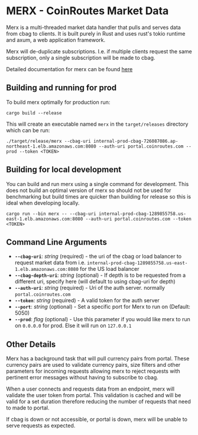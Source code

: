 # MERX - CoinRoutes Market Data
   
Merx is a multi-threaded market data handler that pulls and serves data from cbag to clients. It is built purely in Rust and uses rust's tokio runtime and axum, a web application framework.

Merx will de-duplicate subscriptions. I.e. if multiple clients request the same subscription, only a single subscription will be made to cbag.

Detailed documentation for merx can be found [here](https://dhuita5s1xx86.cloudfront.net/apis/merx/merx.html)
   
            
## Building and running for prod

To build merx optimally for production run:
```   
cargo build --release
```
    
This will create an executable named `merx` in the `target/releases` directory which can be run:
```
./target/release/merx --cbag-uri internal-prod-cbag-726087086.ap-northeast-1.elb.amazonaws.com:8080 --auth-uri portal.coinroutes.com --prod --token <TOKEN>
```

## Building for local development
You can build and run merx using a single command for development. This does not build an optimal version of merx so should not be used for benchmarking but build times are quicker than building for release so this is ideal when developing locally.

```
cargo run --bin merx -- --cbag-uri internal-prod-cbag-1289855758.us-east-1.elb.amazonaws.com:8080 --auth-uri portal.coinroutes.com --token <TOKEN>
```


## Command Line Arguments

- **`--cbag-uri`**: *string* (required) - the uri of the cbag or load balancer to request market data from i.e. `internal-prod-cbag-1289855758.us-east-1.elb.amazonaws.com:8080` for the US load balancer
- **`--cbag-depth-uri`**: *string* (optional) - If depth is to be requested from a different uri, specify here  (will default to using cbag-uri for depth)
- **`--auth-uri`**: *string* (required) - Uri of the auth server. normally `portal.coinroutes.com`
- **`--token`**: *string* (required) - A valid token for the auth server
- **`--port`**: *string* (optional) - Set a specific port for Merx to run on (Default: 5050)
- **`--prod`**: *flag* (optional) - Use this parameter if you would like merx to run on `0.0.0.0` for prod. Else it will run on `127.0.0.1`


## Other Details

Merx has a background task that will pull currency pairs from portal. These currency pairs are used to validate currency pairs, size filters and other parameters for incoming requests allowing merx to reject requests with pertinent error messages without having to subscribe to cbag.

When a user connects and requests data from an endpoint, merx will validate the user token from portal. This validation is cached and will be valid for a set duration therefore reducing the number of requests that need to made to portal.

If cbag is down or not accessible, or portal is down, merx will be unable to serve requests as expected.
